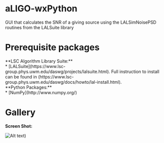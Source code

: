 # aLIGO-wxPython
GUI that calculates the SNR of a giving source using the LALSimNoisePSD routines from the LALSuite library



Prerequisite packages
=======
<dt>**LSC Algorithm Library Suite:**</dt>
* [LALSuite](https://www.lsc-group.phys.uwm.edu/daswg/projects/lalsuite.html). Full instruction to install can be found in (https://www.lsc-group.phys.uwm.edu/daswg/docs/howto/lal-install.html).

<dt>**Python Packages:**</dt>
* [NumPy](http://www.numpy.org/)



Gallery
=======

**Screen Shot:**

![Alt text](https://cloud.githubusercontent.com/assets/8272801/9312808/16c1d406-4517-11e5-9607-ca9b75e49d61.png))
